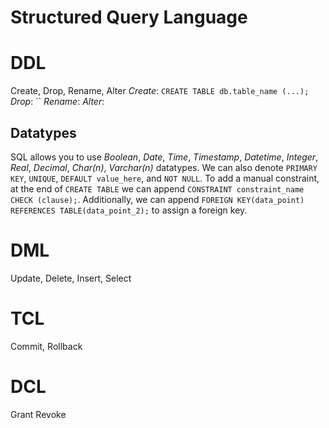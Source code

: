 # Structured Query Language

# DDL
Create, Drop, Rename, Alter
*Create*: `CREATE TABLE db.table_name (...);`
*Drop*: ``
*Rename*: 
*Alter*: 
## Datatypes
SQL allows you to use *Boolean*, *Date*, *Time*, *Timestamp*, *Datetime*, *Integer*, *Real*, *Decimal*, *Char(n)*, *Varchar(n)* datatypes. We can also denote `PRIMARY KEY`, `UNIQUE`, `DEFAULT value_here`, and `NOT NULL`. To add a manual constraint, at the end of `CREATE TABLE` we can append `CONSTRAINT constraint_name CHECK (clause);`. Additionally, we can append `FOREIGN KEY(data_point) REFERENCES TABLE(data_point_2);` to assign a foreign key. 
# DML
Update, Delete, Insert, Select
# TCL
Commit, Rollback
# DCL
Grant Revoke